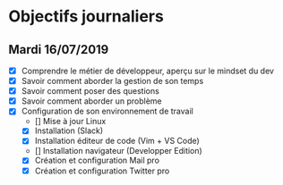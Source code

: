 # Objectifs journaliers

## Mardi 16/07/2019


* [X] Comprendre le métier de développeur, aperçu sur le mindset du dev
* [X] Savoir comment aborder la gestion de son temps
* [X] Savoir comment poser des questions
* [X] Savoir comment aborder un problème
* [X] Configuration de son environnement de travail
  * [] Mise à jour Linux
  * [X] Installation (Slack)
  * [X] Installation éditeur de code (Vim + VS Code)
  * [] Installation navigateur (Developper Edition)
  * [X] Création et configuration Mail pro 
  * [X] Création et configuration Twitter pro 
